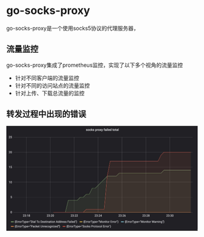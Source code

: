 # go-socks-proxy
go-socks-proxy是一个使用socks5协议的代理服务器，

## 流量监控
go-socks-proxy集成了prometheus监控，实现了以下多个视角的流量监控
* 针对不同客户端的流量监控
* 针对不同的访问站点的流量监控
* 针对上传、下载总流量的监控



## 转发过程中出现的错误
![统计运行错误](https://github.com/kangaloo/go-socks-proxy/blob/ae01c36eb6e34c288606de87e9dfda5b199937fa/resource/failed_total.jpg)
